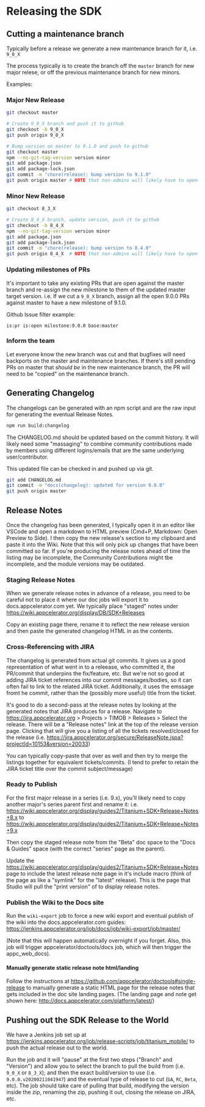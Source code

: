 # Releasing the SDK

## Cutting a maintenance branch

Typically before a release we generate a new maintenance branch for it, i.e. `9_0_X`

The process typically is to create the branch off the `master` branch for new major relese, or off the
previous maintenance branch for new minors.

Examples:

### Major New Release

``` sh
git checkout master

# Create 9_0_X branch and push it to github
git checkout -b 9_0_X
git push origin 9_0_X

# Bump version on master to 9.1.0 and push to github
git checkout master
npm --no-git-tag-version version minor
git add package.json
git add package-lock.json
git commit -m "chore(release): bump version to 9.1.0"
git push origin master # NOTE that non-admins will likely have to open a PR to achieve this rather than directly push to master
```

### Minor New Release

``` sh
git checkout 8_3_X

# Create 8_4_X branch, update version, push it to github
git checkout -b 8_4_X
npm --no-git-tag-version version minor
git add package.json
git add package-lock.json
git commit -m "chore(release): bump version to 8.4.0"
git push origin 8_4_X  # NOTE that non-admins will likely have to open a PR to achieve this rather than directly push to branch
```

### Updating milestones of PRs

It's important to take any existing PRs that are open against the master branch and re-assign the new milestone to them of the updated master target version. i.e. If we cut a `9_0_X` branch, assign all the open 9.0.0 PRs against master to have a new milestone of 9.1.0.

Github Issue filter example:

```
is:pr is:open milestone:9.0.0 base:master
```

### Inform the team

Let everyone know the new branch was cut and that bugfixes will need backports on the master and maintenance branches. If there's still pending PRs on master that *should be* in the new maintenance branch, the PR will need to be "copied" on the maintenance branch.

## Generating Changelog

The changelogs can be generated with an npm script and are the raw input for generating the eventual Release Notes.

``` sh
npm run build:changelog
```

The CHANGELOG.md should be updated based on the commit history.
It will likely need some "massaging" to combine community contributions made by members using different logins/emails that are the same underlying user/contributor.

This updated file can be checked in and pushed up via git.

``` sh
git add CHANGELOG.md
git commit -m "docs(changelog): updated for version 9.0.0"
git push origin master
```

## Release Notes

Once the changelog has been generated, I typically open it in an editor like VSCode and open a markdown to HTML preview (Cmd+P, Markdown: Open Preview to Side). I then copy the new release's section to my clipboard and paste it into the Wiki. Note that this will only pick up changes that have been committed so far. If you're producing the release notes ahead of time the listing may be incomplete, the Community Contributions might tbe incomplete, and the module versions may be outdated.

### Staging Release Notes

When we generate release notes in advance of a release, you need to be careful not to place it where our doc jobs will export it to docs.appcelerator.com yet. We typically place "staged" notes under https://wiki.appcelerator.org/display/DB/SDK+Releases

Copy an existing page there, rename it to reflect the new release version and then paste the generated changelog HTML in as the contents.

### Cross-Referencing with JIRA

The changelog is generated from actual git commits. It gives us a good representation of what went in to a releease, who committed it, the PR/commit that underpins the fix/feature, etc. But we're not so good at adding JIRA ticket references into our commit messages/bodies, so it can often fail to link to the related JIRA ticket. Additionally, it uses the emssage fromt he commit, rather than the (possibly more useful) title from the ticket.

It's good to do a second-pass at the release notes by looking at the generated notes that JIRA produces for a release. Navigate to https://jira.appcelerator.org > Projects > TIMOB > Releases > Select the release. There will be a "Release notes" link at the top of the release version page. Clicking that will give you a listing of all the tickets resolved/closed for the release (i.e. https://jira.appcelerator.org/secure/ReleaseNote.jspa?projectId=10153&version=20033)

You can typically copy-paste that over as well and then try to merge the listings together for equivalent tickets/commits. (I tend to prefer to retain the JIRA ticket title over the commit subject/message)

### Ready to Publish

For the first major release in a series (i.e. 9.x), you'll likely need to copy another major's series parent first and rename it: i.e. https://wiki.appcelerator.org/display/guides2/Titanium+SDK+Release+Notes+8.x to https://wiki.appcelerator.org/display/guides2/Titanium+SDK+Release+Notes+9.x

Then copy the staged release note from the "Beta" doc space to the "Docs & Guides" space (with the correct "series" page as the parent).

Update the https://wiki.appcelerator.org/display/guides2/Titanium+SDK+Release+Notes page to include the latest release note page in it's include macro (think of the page as like a "symlink" for the "latest" release). This is the page that Studio will pull the "print version" of to display release notes.

### Publish the Wiki to the Docs site

Run the `wiki-export` job to force a new wiki export and eventual publish of the wiki into the docs.appcelerator.com guides: https://jenkins.appcelerator.org/job/docs/job/wiki-export/job/master/

(Note that this will happen automatically overnight if you forget. Also, this job will trigger appcelerator/doctools/docs job, which will then trigger the appc_web_docs).

#### Manually generate static release note html/landing

Follow the instructions at https://github.com/appcelerator/doctools#single-release to manually generate a static HTML page for the release notes that gets included in the doc site landing pages. (The landing page and note get shown here: http://docs.appcelerator.com/platform/latest/)

## Pushing out the SDK Release to the World

We have a Jenkins job set up at https://jenkins.appcelerator.org/job/release-scripts/job/titanium_mobile/ to push the actual release out to the world.

Run the job and it will "pause" at the first two steps ("Branch" and "Version") and allow you to select the branch to pull the build from (i.e. `9_0_X` or `8_3_X`); and then the exact build/version to use (i.e. `9.0.0.v20200211041947`) and the eventual type of release to cut (`GA`, `RC`, `Beta`, etc). The job should take care of pulling that build, modifying the version inside the zip, renaming the zip, pushing it out, closing the release on JIRA, etc.
